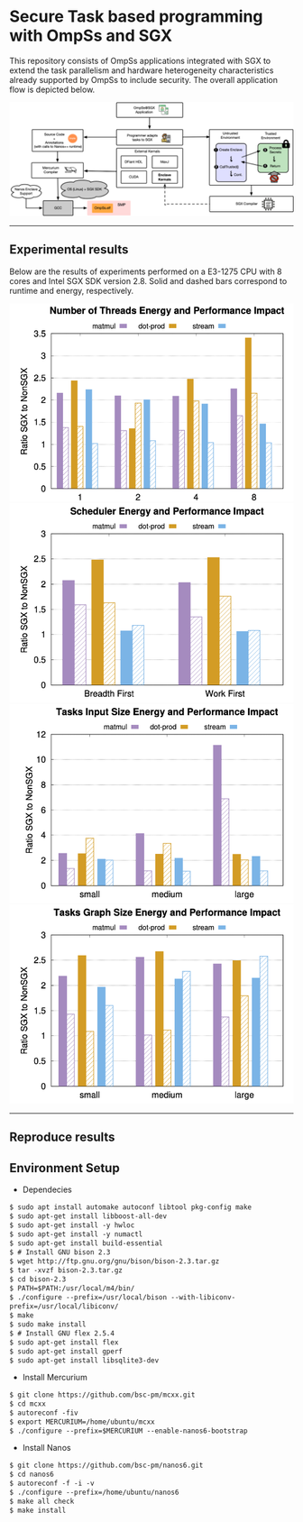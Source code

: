 #     Secure Task based programming with OmpSs and SGX

This repository consists of OmpSs applications integrated with SGX to extend the task parallelism and hardware heterogeneity characteristics already supported by OmpSs to include security. The overall application flow is depicted below.

![alt text](https://raw.githubusercontent.com/isabellyrocha/ompss-sgx-apps/master/figures/ompss_sgx_app.png)

------------------------------------
Experimental results
------------------------------------

Below are the results of experiments performed on a E3-1275 CPU with 8 cores and Intel SGX SDK version 2.8. Solid and dashed bars correspond to runtime and energy, respectively.

![alt text](https://raw.githubusercontent.com/isabellyrocha/ompss-sgx-apps/master/figures/threads.png)
![alt text](https://raw.githubusercontent.com/isabellyrocha/ompss-sgx-apps/master/figures/schedule.png)
![alt text](https://raw.githubusercontent.com/isabellyrocha/ompss-sgx-apps/master/figures/input.png)
![alt text](https://raw.githubusercontent.com/isabellyrocha/ompss-sgx-apps/master/figures/graph.png)

------------------------------------
Reproduce results
------------------------------------

## Environment Setup

- Dependecies
```
$ sudo apt install automake autoconf libtool pkg-config make
$ sudo apt-get install libboost-all-dev
$ sudo apt-get install -y hwloc
$ sudo apt-get install -y numactl
$ sudo apt-get install build-essential
$ # Install GNU bison 2.3
$ wget http://ftp.gnu.org/gnu/bison/bison-2.3.tar.gz
$ tar -xvzf bison-2.3.tar.gz
$ cd bison-2.3
$ PATH=$PATH:/usr/local/m4/bin/
$ ./configure --prefix=/usr/local/bison --with-libiconv-prefix=/usr/local/libiconv/
$ make
$ sudo make install
$ # Install GNU flex 2.5.4
$ sudo apt-get install flex
$ sudo apt-get install gperf
$ sudo apt-get install libsqlite3-dev
```

- Install Mercurium 
```
$ git clone https://github.com/bsc-pm/mcxx.git
$ cd mcxx
$ autoreconf -fiv
$ export MERCURIUM=/home/ubuntu/mcxx
$ ./configure --prefix=$MERCURIUM --enable-nanos6-bootstrap
```

- Install Nanos
```
$ git clone https://github.com/bsc-pm/nanos6.git
$ cd nanos6
$ autoreconf -f -i -v
$ ./configure --prefix=/home/ubuntu/nanos6
$ make all check
$ make install
```
